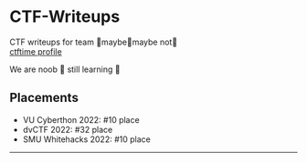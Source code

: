 # CTF-Writeups
CTF writeups for team 🙂maybe🙂maybe not🙂 \
[ctftime profile](https://ctftime.org/team/177783)

We are noob 🙂 still learning 🙂

## Placements
* VU Cyberthon 2022: #10 place
* dvCTF 2022: #32 place
* SMU Whitehacks 2022: #10 place       
--------------------------------------------------

